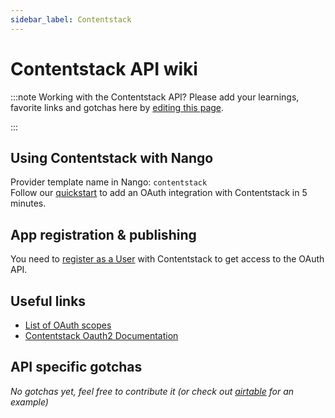 ```yaml
---
sidebar_label: Contentstack
---
```


# Contentstack API wiki

:::note Working with the Contentstack API?
Please add your learnings, favorite links and gotchas here by [editing this page](https://github.com/nangohq/nango/tree/master/docs/docs/providers/contentstack.md).

:::

## Using Contentstack with Nango

Provider template name in Nango: `contentstack`  
Follow our [quickstart](../quickstart.md) to add an OAuth integration with Contentstack in 5 minutes.

## App registration & publishing

You need to [register as a User](https://www.contentstack.com/login/) with Contentstack to get access to the OAuth API.

## Useful links

-   [List of OAuth scopes](https://www.contentstack.com/docs/developers/developer-hub/oauth-scopes/)
-   [Contentstack Oauth2 Documentation](https://www.contentstack.com/docs/developers/developer-hub/contentstack-oauth)

## API specific gotchas

_No gotchas yet, feel free to contribute it (or check out [airtable](airtable.md) for an example)_
